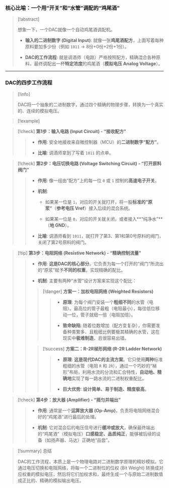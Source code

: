 
### **核心比喻：一个用“开关”和“水管”调配的“鸡尾酒”**

> [!abstract]
> 
> 想象一下，一个DAC就像一个自动鸡尾酒调配机。
> 
> - **输入的二进制数字 (Digital Input)**: 就像一张**鸡尾酒配方**，上面写着每种原料要加多少份（例如 `1011` -> 8份+0份+2份+1份）。
>     
> - **DAC的工作流程**: 就是调酒师（电路）严格按照配方，精确混合各种原料，最终调配出一杯**特定浓度**的鸡尾酒（**模拟电压 Analog Voltage**）。
>     

---

### **DAC的四步工作流程**

> [!info]
> 
> DAC将一个抽象的二进制数字，通过四个精确的物理步骤，转换为一个真实的、连续的模拟电压。

> [!example]

> [!check] **第1步：输入电路 (Input Circuit) - “接收配方”**
> 
> > - **作用**: 安全地接收来自微控制器（MCU）的**二进制数字“配方”**。
> >     
> > - **比喻**: 调酒师拿到了写着 `1011` 的点单。
> >     

> [!check] **第2步：电压切换电路 (Voltage Switching Circuit) - “打开原料阀门”**
> 
> > - **作用**: 像一组由“配方”上的每一位 `0` 或 `1` 控制的**高速电子开关**。
> >     
> > - **机制**:
> >     
> >     - 如果某一位是 `1`，对应的开关就打开，将一股**标准的“原浆”**（**参考电压 Vref**）接入后续的混合系统。
> >         
> >     - 如果某一位是 `0`，对应的开关就关闭，或者接入**“纯净水”**（**地 GND**）。
> >         
> > - **比喻**: 调酒师看到 `1011`，就打开了第3、第1和第0号原料的阀门，关闭了第2号原料的阀门。
> >     

> [!tip] **第3步：电阻网络 (Resistive Network) - “精确控制流量”**
> 
> > - **作用**: **这是DAC的核心部分**。它负责为每一个打开的“阀门”所流出的“原浆”赋予**不同的权重**，实现精确的配比。
> >     
> > - **机制**: 主要有两种“水管”设计方案来实现这个配比：
> >     
> > 
> > > [!danger] **方案一：加权电阻网络 (Weighted Resistors)**
> > > 
> > > > - **原理**: 为每个阀门安装一个**粗细不同**的水管（电阻）。最高位的管子最粗（电阻最小），每往低位移动一位，管子就细一倍（电阻加倍）。
> > > >     
> > > > - **致命缺陷**: 随着位数增加（配方变复杂），你需要准备种类繁多、且粗细比例要极其精确的水管，这在现实中**极难制造**，且很容易出错。
> > > >     
> > 
> > > [!success] **方案二：R-2R梯形网络 (R-2R Ladder Network)**
> > > 
> > > > - **原理**: **这是现代DAC的主流方案**。它只使用**两种**标准粗细的水管（电阻 `R` 和 `2R`），通过一个巧妙的“梯形”布局，利用水流的分流和汇合特性，**自动地、精确地**实现了每一路水流的二进制权重配比。
> > > >     
> > > > - **巨大优势**: **设计简单、易于制造、精度极高**。
> > > >     

> [!check] **第4步：放大器 (Amplifier) - “摇匀并端出”**
> 
> > - **作用**: 通常是一个**运算放大器 (Op-Amp)**，负责将电阻网络混合好的“鸡尾酒”进行最后的处理。
> >     
> > - **机制**: 它对混合后的电压信号进行**缓冲或放大**，确保最终端出的“鸡尾酒”（模拟电压）**口感稳定、品质纯正**，能够被后续的设备（如扬声器、马达）正确地“品尝”。
> >     

> [!summary] 总结
> 
> DAC的工作流程，本质上是一个物理电路对二进制数学原理的精妙模拟。它通过电压切换和电阻网络，将每一个二进制位的位权 (Bit Weight) 转换成对应权重的模拟电压，然后将它们加权求和，最终生成一个与原始二进制数值成正比的、精确的模拟输出电压。


